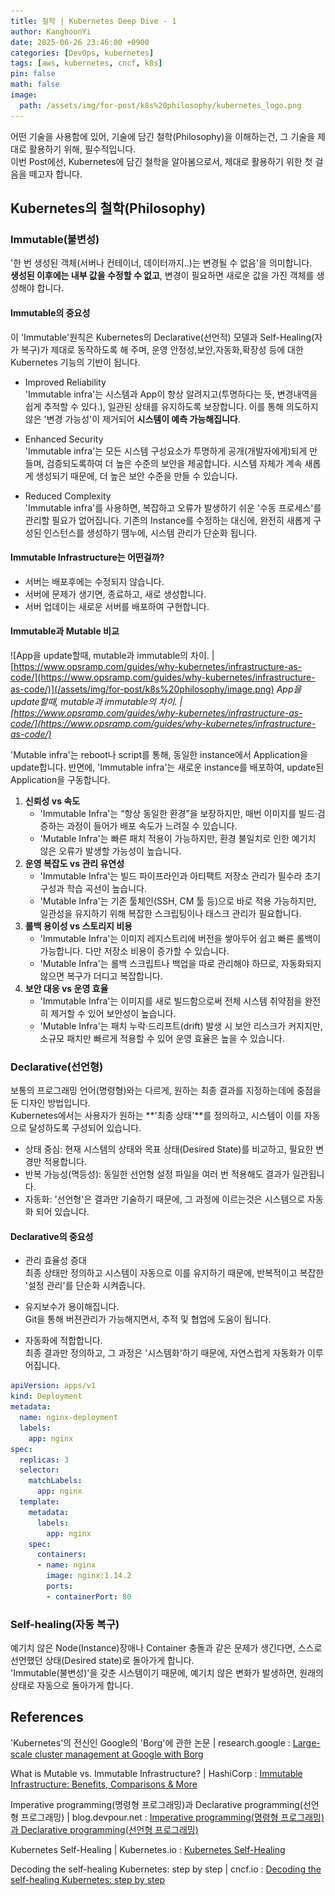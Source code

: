 ```yaml
---
title: 철학 | Kubernetes Deep Dive - 1
author: KanghoonYi
date: 2025-06-26 23:46:00 +0900
categories: [DevOps, kubernetes]
tags: [aws, kubernetes, cncf, k8s]
pin: false
math: false
image:
  path: /assets/img/for-post/k8s%20philosophy/kubernetes_logo.png
---
```

어떤 기술을 사용함에 있어, 기술에 담긴 철학(Philosophy)을 이해하는건, 그 기술을 제대로 활용하기 위해, 필수적입니다.  
이번 Post에선, Kubernetes에 담긴 철학을 알아봄으로서, 제대로 활용하기 위한 첫 걸음을 떼고자 합니다.

## Kubernetes의 철학(Philosophy)

### Immutable(불변성)

'한 번 생성된 객체(서버나 컨테이너, 데이터까지..)는 변경될 수 없음'을 의미합니다.  
**생성된 이후에는 내부 값을 수정할 수 없고**, 변경이 필요하면 새로운 값을 가진 객체를 생성해야 합니다.

#### Immutable의 중요성

이 'Immutable'원칙은 Kubernetes의 Declarative(선언적) 모델과 Self-Healing(자가 복구)가 제대로 동작하도록 해 주며, 운영 안정성,보안,자동화,확장성 등에 대한 Kubernetes 기능의 기반이 됩니다.  

- Improved Reliability  
  'Immutable infra'는 시스템과 App이 항상 알려지고(투명하다는 뜻, 변경내역을 쉽게 추적할 수 있다.), 일관된 상태를 유지하도록 보장합니다. 이를 통해 의도하지 않은 '변경 가능성'이 제거되어 **시스템이 예측 가능해집니다**.

- Enhanced Security  
  'Immutable infra'는 모든 시스템 구성요소가 투명하게 공개(개발자에게)되게 만들며, 검증되도록하여 더 높은 수준의 보안을 제공합니다. 시스템 자체가 계속 새롭게 생성되기 때문에, 더 높은 보안 수준을 만들 수 있습니다.

- Reduced Complexity  
  'Immutable infra'를 사용하면, 복잡하고 오류가 발생하기 쉬운 '수동 프로세스'를 관리할 필요가 없어집니다. 기존의 Instance를 수정하는 대신에, 완전히 새롭게 구성된 인스턴스를 생성하기 땜누에, 시스템 관리가 단순화 됩니다.


#### Immutable Infrastructure는 어떤걸까?

- 서버는 배포후에는 수정되지 않습니다.
- 서버에 문제가 생기면, 종료하고, 새로 생성합니다.
- 서버 업데이는 새로운 서버를 배포하여 구현합니다.

#### Immutable과 Mutable 비교

![App을 update할때, mutable과 immutable의 차이. \| [https://www.opsramp.com/guides/why-kubernetes/infrastructure-as-code/](https://www.opsramp.com/guides/why-kubernetes/infrastructure-as-code/)](/assets/img/for-post/k8s%20philosophy/image.png)
_App을 update할때, mutable과 immutable의 차이. \| [https://www.opsramp.com/guides/why-kubernetes/infrastructure-as-code/](https://www.opsramp.com/guides/why-kubernetes/infrastructure-as-code/)_

'Mutable infra'는 reboot나 script를 통해, 동일한 instance에서 Application을 update합니다. 반면에, 'Immutable infra'는 새로운 instance를 배포하여, update된 Application을 구동합니다.

1. **신뢰성 vs 속도**
    - 'Immutable Infra'는 “항상 동일한 환경”을 보장하지만, 매번 이미지를 빌드·검증하는 과정이 들어가 배포 속도가 느려질 수 있습니다.
    - 'Mutable Infra'는 빠른 패치 적용이 가능하지만, 환경 불일치로 인한 예기치 않은 오류가 발생할 가능성이 높습니다.
2. **운영 복잡도 vs 관리 유연성**
    - 'Immutable Infra'는 빌드 파이프라인과 아티팩트 저장소 관리가 필수라 초기 구성과 학습 곡선이 높습니다.
    - 'Mutable Infra'는 기존 툴체인(SSH, CM 툴 등)으로 바로 적용 가능하지만, 일관성을 유지하기 위해 복잡한 스크립팅이나 태스크 관리가 필요합니다.
3. **롤백 용이성 vs 스토리지 비용**
    - 'Immutable Infra'는 이미지 레지스트리에 버전을 쌓아두어 쉽고 빠른 롤백이 가능합니다. 다만 저장소 비용이 증가할 수 있습니다.
    - 'Mutable Infra'는 롤백 스크립트나 백업을 따로 관리해야 하므로, 자동화되지 않으면 복구가 더디고 복잡합니다.
4. **보안 대응 vs 운영 효율**
    - 'Immutable Infra'는 이미지를 새로 빌드함으로써 전체 시스템 취약점을 완전히 제거할 수 있어 보안성이 높습니다.
    - 'Mutable Infra'는 패치 누락·드리프트(drift) 발생 시 보안 리스크가 커지지만, 소규모 패치만 빠르게 적용할 수 있어 운영 효율은 높을 수 있습니다.

### Declarative(선언형)

보통의 프로그래밍 언어(명령형)와는 다르게, 원하는 최종 결과를 지정하는데에 중점을 둔 디자인 방법입니다.  
Kubernetes에서는 사용자가 원하는 **'최종 상태'**를 정의하고, 시스템이 이를 자동으로 달성하도록 구성되어 있습니다.

- 상태 중심: 현재 시스템의 상태와 목표 상태(Desired State)를 비교하고, 필요한 변경만 적용합니다.
- 반복 가능성(멱등성): 동일한 선언형 설정 파일을 여러 번 적용해도 결과가 일관됩니다.
- 자동화: '선언형'은 결과만 기술하기 때문에, 그 과정에 이르는것은 시스템으로 자동화 되어 있습니다.

#### Declarative의 중요성

- 관리 효율성 증대  
  최종 상태만 정의하고 시스템이 자동으로 이를 유지하기 때문에, 반복적이고 복잡한 '설정 관리'를 단순화 시켜줍니다.

- 유지보수가 용이해집니다.  
  Git을 통해 버젼관리가 가능해지면서, 추적 및 협업에 도움이 됩니다.

- 자동화에 적합합니다.  
  최종 결과만 정의하고, 그 과정은 '시스템화'하기 때문에, 자연스럽게 자동화가 이루어집니다.


```yaml
apiVersion: apps/v1
kind: Deployment
metadata:
  name: nginx-deployment
  labels:
    app: nginx
spec:
  replicas: 3
  selector:
    matchLabels:
      app: nginx
  template:
    metadata:
      labels:
        app: nginx
    spec:
      containers:
      - name: nginx
        image: nginx:1.14.2
        ports:
        - containerPort: 80
```

### Self-healing(자동 복구)

예기치 않은 Node(Instance)장애나 Container 충돌과 같은 문제가 생긴다면, 스스로 선언했던 상태(Desired state)로 돌아가게 합니다.  
'Immutable(불변성)'을 갖춘 시스템이기 때문에, 예기치 않은 변화가 발생하면, 원래의 상태로 자동으로 돌아가게 합니다.

## References

'Kubernetes'의 전신인 Google의 'Borg'에 관한 논문 \| research.google
: [Large-scale cluster management at Google with Borg](https://research.google/pubs/large-scale-cluster-management-at-google-with-borg/)

What is Mutable vs. Immutable Infrastructure? \| HashiCorp
: [Immutable Infrastructure: Benefits, Comparisons & More](https://www.hashicorp.com/ko/resources/what-is-mutable-vs-immutable-infrastructure)

Imperative programming(명령형 프로그래밍)과 Declarative programming(선언형 프로그래밍) \| blog.devpour.net
: [Imperative programming(명령형 프로그래밍)과 Declarative programming(선언형 프로그래밍)](https://blog.devpour.net/posts/Imperative-programming-and-Declarative-programming/)

Kubernetes Self-Healing \| Kubernetes.io
: [Kubernetes Self-Healing](https://kubernetes.io/docs/concepts/architecture/self-healing/)

Decoding the self-healing Kubernetes: step by step \| cncf.io
: [Decoding the self-healing Kubernetes: step by step](https://www.cncf.io/blog/2020/05/26/decoding-the-self-healing-kubernetes-step-by-step/)
